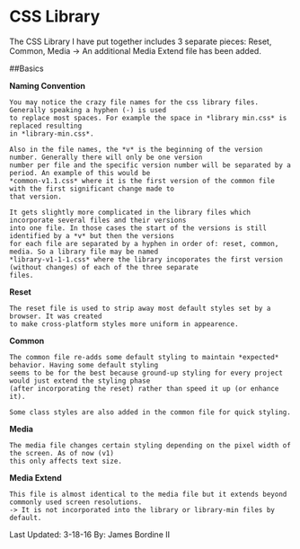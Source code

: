 # CSS Library

The CSS Library I have put together includes 3 separate pieces: Reset, Common, Media
-> An additional Media Extend file has been added.

##Basics

 **Naming Convention**

    You may notice the crazy file names for the css library files. Generally speaking a hyphen (-) is used
    to replace most spaces. For example the space in *library min.css* is replaced resulting
    in *library-min.css*.

    Also in the file names, the *v* is the beginning of the version number. Generally there will only be one version
    number per file and the specific version number will be separated by a period. An example of this would be
    *common-v1.1.css* where it is the first version of the common file with the first significant change made to
    that version.

    It gets slightly more complicated in the library files which incorporate several files and their versions
    into one file. In those cases the start of the versions is still identified by a *v* but then the versions
    for each file are separated by a hyphen in order of: reset, common, media. So a library file may be named
    *library-v1-1-1.css* where the library incoporates the first version (without changes) of each of the three separate
    files.

  **Reset**

    The reset file is used to strip away most default styles set by a browser. It was created
    to make cross-platform styles more uniform in appearence.

  **Common**

    The common file re-adds some default styling to maintain *expected* behavior. Having some default styling
    seems to be for the best because ground-up styling for every project would just extend the styling phase
    (after incorporating the reset) rather than speed it up (or enhance it).

    Some class styles are also added in the common file for quick styling.

  **Media**

    The media file changes certain styling depending on the pixel width of the screen. As of now (v1)
    this only affects text size.

  **Media Extend**

    This file is almost identical to the media file but it extends beyond commonly used screen resolutions.
    -> It is not incorporated into the library or library-min files by default.

Last Updated: 3-18-16
By: James Bordine II

